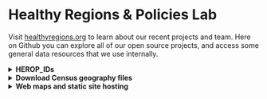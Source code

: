 # Healthy Regions & Policies Lab

Visit [healthyregions.org](https://healthyregions.org) to learn about our recent projects and team. Here on Github you can explore all of our open source projects, and access some general data resources that we use internally.

<details>
  <summary><strong>HEROP_IDs</strong></summary>
  
  In some of our projects we use what we call a <strong>HEROP_ID</strong> to identify geographic boundaries defined by the US Census Bureau, which is a slight variation on the commonly used standard <strong>GEOID</strong>. Our format is similar to what the American FactFinder used (now data.census.gov). 

  A HEROP_ID consists of three parts:

  1. The 3-digit [Summary Level Code](https://www.census.gov/programs-surveys/geography/technical-documentation/naming-convention/cartographic-boundary-file/carto-boundary-summary-level.html) for this geography. Common summary level codes are:
      - `040` -- **State**
      - `050` -- **County**
      - `140` -- **Census Tract**
      - `150` -- **Census Block Group**
      - `860` -- **Zip Code Tabulation Area (ZCTA)**
  2. The 2-letter string `US`
  3. The standard [GEOID](https://www.census.gov/programs-surveys/geography/guidance/geo-identifiers.html) for the given unit (length depends on unit summary)
      - GEOIDs are, in turn, hierarchical aggregations of FIPS codes

  Expanding out the FIPS codes for the five summary levels shown above, the full IDs would look like:

  | summary level | format | length | example |
  |---|---|---|---|
  |State|`040US` + `STATE (2)`|7|`040US17` (Illinois)|
  |County|`050US` + `STATE (2)` + `COUNTY (3)`|10|`050US17019` (Champaign County)|
  |Tract|`140US` + `STATE (2)` + `COUNTY (3)` + `TRACT (6)`|16|`140US17019005900`|
  |Block Group|`150US` + `STATE (2)` + `COUNTY (3)` + `TRACT (6)` + `BLOCK GROUP (1)`|17|`150US170190059002`|
  |ZCTA|`860US` + `ZIP CODE (5)`|10|`860US61801`|

  The advantages of this composite ID are:
  
  1. Unique across all geographic areas in the US
  2. Will always be forced to string formatting
  3. Easy to programmatically change back into the more standard GEOIDs

  **Convert to GEOID (integers)**

  The `HEROP_ID` can be converted back to standard GEOIDs by removing the first 5 characters, or by taking everything after the substring "US". Here are some examples of what this looks like in different software:
  
  - Excel: `REPLACE(A1, 1, 5, "")`
  - R: `geoid <- str_split_i(HEROP_ID, "US", -1)`
  - Python: `geoid = HEROP_ID.split("US")[1]`
  - JavaScript: `const geoid = HEROP_ID.split("US")[1]`

</details>


<details>
  <summary><strong>Download Census geography files</strong></summary>

  Within the backend of our [OEPS project](https://github.com/healthyregions/oeps) we have an ETL pipeline that merges, tranforms, and exports data files directly from the [US Census Bureau](https://www2.census.gov/geo/tiger/)'s [FTP server](https://www2.census.gov/geo/tiger/) into a few different geospatial data formats. There are two categories of files:
  
  - **Cartographic Boundaries** have simplified geometries which makes them ideal for mapping applications [learn more](https://www.census.gov/programs-surveys/geography/technical-documentation/naming-convention/cartographic-boundary-file.html)
    - We typically use the 500k scale files, though they publish other scales as well
  - **TIGER/Line Shapefiles** have official, unsimplified geometries and should be used for geospatial analysis [learn more](https://www.census.gov/geographies/mapping-files/time-series/geo/tiger-line-file.html)
    - *We don't have these in the pipeline yet, but hope to eventually...*
   
  Feel free to download and use these for your own projects. See below for how to use each file format.

  ### Cartographic Boundaries 2010 (500k)
    
  |Geography|Format|Link|
  |---|---|---|
  |State|GeoJSON|https://herop-geodata.s3.us-east-2.amazonaws.com/oeps/state-2010-500k.geojson|
  |State|Shapefile (zip)|https://herop-geodata.s3.us-east-2.amazonaws.com/oeps/state-2010-500k-shp.zip|
  |State|PMTiles|https://herop-geodata.s3.us-east-2.amazonaws.com/oeps/state-2010-500k.pmtiles|
  |County|GeoJSON|https://herop-geodata.s3.us-east-2.amazonaws.com/oeps/county-2010-500k.geojson|
  |County|Shapefile (zip)|https://herop-geodata.s3.us-east-2.amazonaws.com/oeps/county-2010-500k-shp.zip|
  |County|PMTiles|https://herop-geodata.s3.us-east-2.amazonaws.com/oeps/county-2010-500k.pmtiles|
  |Tract|GeoJSON|https://herop-geodata.s3.us-east-2.amazonaws.com/oeps/tract-2010-500k.geojson|
  |Tract|Shapefile (zip)|https://herop-geodata.s3.us-east-2.amazonaws.com/oeps/tract-2010-500k-shp.zip|
  |Tract|PMTiles|https://herop-geodata.s3.us-east-2.amazonaws.com/oeps/tract-2010-500k.pmtiles|
  |Block group|GeoJSON|https://herop-geodata.s3.us-east-2.amazonaws.com/oeps/bg-2010-500k.geojson|
  |Block group|Shapefile (zip)|https://herop-geodata.s3.us-east-2.amazonaws.com/oeps/bg-2010-500k-shp.zip|
  |Block group|PMTiles|https://herop-geodata.s3.us-east-2.amazonaws.com/oeps/bg-2010-500k.pmtiles|

  *Note: We don't yet have ZCTA and Place geographies for 2010.*

  ### Cartographic Boundaries 2018 (500k)
  
  |Geography|Format|Link|
  |---|---|---|
  |State|GeoJSON|https://herop-geodata.s3.us-east-2.amazonaws.com/oeps/state-2018-500k.geojson|
  |State|Shapefile (zip)|https://herop-geodata.s3.us-east-2.amazonaws.com/oeps/state-2018-500k-shp.zip|
  |State|PMTiles|https://herop-geodata.s3.us-east-2.amazonaws.com/oeps/state-2018-500k.pmtiles|
  |County|GeoJSON|https://herop-geodata.s3.us-east-2.amazonaws.com/oeps/county-2018-500k.geojson|
  |County|Shapefile (zip)|https://herop-geodata.s3.us-east-2.amazonaws.com/oeps/county-2018-500k-shp.zip|
  |County|PMTiles|https://herop-geodata.s3.us-east-2.amazonaws.com/oeps/county-2018-500k.pmtiles|
  |ZCTA|GeoJSON|https://herop-geodata.s3.us-east-2.amazonaws.com/oeps/zcta-2010-500k.geojson|
  |ZCTA|Shapefile (zip)|https://herop-geodata.s3.us-east-2.amazonaws.com/oeps/zcta-2010-500k-shp.zip|
  |ZCTA|PMTiles|https://herop-geodata.s3.us-east-2.amazonaws.com/oeps/zcta-2010-500k.pmtiles|
  |Place|GeoJSON|https://herop-geodata.s3.us-east-2.amazonaws.com/oeps/place-2018-500k.geojson|
  |Place|Shapefile (zip)|https://herop-geodata.s3.us-east-2.amazonaws.com/oeps/place-2018-500k-shp.zip|
  |Place|PMTiles|https://herop-geodata.s3.us-east-2.amazonaws.com/oeps/place-2018-500k.pmtiles|
  |Tract|GeoJSON|https://herop-geodata.s3.us-east-2.amazonaws.com/oeps/tract-2018-500k.geojson|
  |Tract|Shapefile (zip)|https://herop-geodata.s3.us-east-2.amazonaws.com/oeps/tract-2018-500k-shp.zip|
  |Tract|PMTiles|https://herop-geodata.s3.us-east-2.amazonaws.com/oeps/tract-2018-500k.pmtiles|
  |Block group|GeoJSON|https://herop-geodata.s3.us-east-2.amazonaws.com/oeps/bg-2018-500k.geojson|
  |Block group|Shapefile (zip)|https://herop-geodata.s3.us-east-2.amazonaws.com/oeps/bg-2018-500k-shp.zip|
  |Block group|PMTiles|https://herop-geodata.s3.us-east-2.amazonaws.com/oeps/bg-2018-500k.pmtiles|

  ### File formats

  - **GeoJSON** A simple plain text format that is good for small to medium size datasets and can be used in a wide variety of web and desktop software [learn more](https://geojson.org/)
  - **PMTiles** A "cloud-native" vector format that is very fast in the right web mapping environment [learn more](https://docs.protomaps.com/pmtiles/)
  - **Shapefiles** Used in scripting and desktop software for performant display and analysis [learn more](https://www.geographyrealm.com/what-is-a-shapefile/)
    - **R Example**: `sf` allows you to directly open remote, zipped shapefiles without downloading them [learn more, `read_sf` seems not to be documented though (?)](https://r-spatial.github.io/sf):

            library('sf')
            tracts <- read_sf('/vsizip//vsicurl/https://herop-geodata.s3.us-east-2.amazonaws.com/oeps/tract-2018-500k-shp.zip')
    - **Python Example**: `geopandas` allows you to directly open remote, zipped shapefiles files without downloading them [learn more](https://geopandas.org/en/stable/docs/reference/api/geopandas.read_file.html):

            import geopandas as gpd
            tracts = gpd.read_file("/vsizip//vsicurl/https://herop-geodata.s3.us-east-2.amazonaws.com/oeps/state-2010-500k-shp.zip")
  
</details>

<details>
  <summary><strong>Web maps and static site hosting</strong></summary>

  We have a system in place for using Github pages to host our work. One thing to consider when you publish your web app or map is what your want your URL to look like. Consider these approaches:

  ### 1. As a subdirectory of `maps.healthyregions.org`
  
  **Example: `maps.healthyregions.org/<myproject>`**
  
  This is more or less the easiest way to integrate your project into our domain. Just create your Github repository with your app as an `index.html` file in the root, and ask that lab staff add your repo as a submodule in this repository: [healthyregions/mapping-projects](https://github.com/healthyregions/mapping-projects). No need to deal with Github pages on your repository.

  ### 2. Subdomain under `healthyregions.org`
  
  **Example: `<myproject>.healthyregions.org`**
  
  In this case you must publish your Github pages repository like normal, and then request that we update our healthyregions DNS to make a subdomain for your project. This will require some extra configuration in your Github pages settings.

  ### 3. Your default Github pages domain

  **Example: `<username>.github.io/<myproject>`**

  You can also just independently publish a github repo if you want--no need to integrate with our domain name or URL at all. Just follow the usual steps for [getting started Github pages](https://pages.github.com/).
  
  ### 4. Custom domain
  
  **Example: `<myproject>.com`**

  Finally, you could always purchase your own domain `myproject.com` from a registrar like NameCheap or GoDaddy (there are a lot of them), publish your own Github repository with Github pages, and then connect the domain to Github pages. Keep in mind that you'll need to continue paying for this domain as long as you want your project to be online. Also, while there are a lot fun and cheap domains today (like $1/year for `healthytime.store`, as of this writing) prices can and will increase in the future.

</details>
